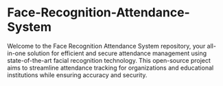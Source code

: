 # Face-Recognition-Attendance-System
Welcome to the Face Recognition Attendance System repository, your all-in-one solution for efficient and secure attendance management using state-of-the-art facial recognition technology. This open-source project aims to streamline attendance tracking for organizations and educational institutions while ensuring accuracy and security.
